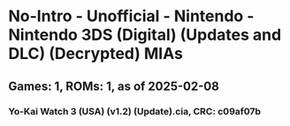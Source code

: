 # No-Intro - Unofficial - Nintendo - Nintendo 3DS (Digital) (Updates and DLC) (Decrypted) MIAs
## Games: 1, ROMs: 1, as of 2025-02-08
### Yo-Kai Watch 3 (USA) (v1.2) (Update).cia, CRC: c09af07b
